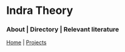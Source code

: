 # Indra Theory
### About | Directory | Relevant literature


[Home](https://globbo-the-glob.github.io/tutoring/about.html) | 
[Projects](/projects/all.md)
